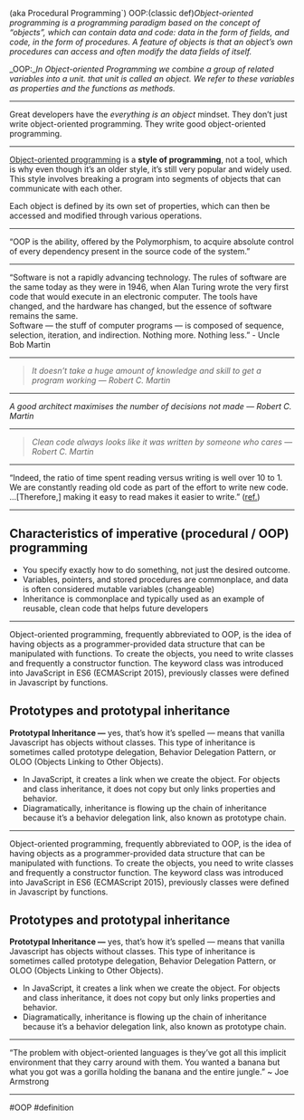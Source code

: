 (aka Procedural Programming`)
OOP:(classic def)_Object-oriented programming is a programming paradigm based on the concept of “objects”, which can contain data and code: data in the form of fields, and code, in the form of procedures. A feature of objects is that an object’s own procedures can access and often modify the data fields of itself._

_OOP:__In Object-oriented Programming we combine a group of related variables into a unit. that unit is called an object. We refer to these variables as properties and the functions as methods._
***
Great developers have the _everything is an object_ mindset. They don’t just write object-oriented programming. They write good object-oriented programming.
***
[Object-oriented programming](https://www.educative.io/blog/object-oriented-programming) is a **style of programming**, not a tool, which is why even though it’s an older style, it’s still very popular and widely used. This style involves breaking a program into segments of objects that can communicate with each other.

Each object is defined by its own set of properties, which can then be accessed and modified through various operations.
***
“OOP is the ability, offered by the Polymorphism, to acquire absolute control of every dependency present in the source code of the system.”
***
“Software is not a rapidly advancing technology. The rules of software are the same today as they were in 1946, when Alan Turing wrote the very first code that would execute in an electronic computer. The tools have changed, and the hardware has changed, but the essence of software remains the same.  
Software — the stuff of computer programs — is composed of sequence, selection, iteration, and indirection. Nothing more. Nothing less.” - Uncle Bob Martin
***
> _It doesn’t take a huge amount of knowledge and skill to get a program working — Robert C. Martin_

***
_A good architect maximises the number of decisions not made — Robert C. Martin_
***
> _Clean code always looks like it was written by someone who cares — Robert C. Martin_
***
“Indeed, the ratio of time spent reading versus writing is well over 10 to 1. We are constantly reading old code as part of the effort to write new code. ...[Therefore,] making it easy to read makes it easier to write.” ([ref.](https://www.goodreads.com/quotes/835238-indeed-the-ratio-of-time-spent-reading-versus-writing-is))

***
## Characteristics of imperative (procedural / OOP) programming

-   You specify exactly how to do something, not just the desired outcome.
-   Variables, pointers, and stored procedures are commonplace, and data is often considered mutable variables (changeable)
-   Inheritance is commonplace and typically used as an example of reusable, clean code that helps future developers
***
Object-oriented programming, frequently abbreviated to OOP, is the idea of having objects as a programmer-provided data structure that can be manipulated with functions. To create the objects, you need to write classes and frequently a constructor function. The keyword class was introduced into JavaScript in ES6 (ECMAScript 2015), previously classes were defined in Javascript by functions.

## Prototypes and prototypal inheritance

**Prototypal Inheritance —** yes, that’s how it’s spelled — means that vanilla Javascript has objects without classes. This type of inheritance is sometimes called prototype delegation, Behavior Delegation Pattern, or OLOO (Objects Linking to Other Objects).

-   In JavaScript, it creates a link when we create the object. For objects and class inheritance, it does not copy but only links properties and behavior.
-   Diagramatically, inheritance is flowing up the chain of inheritance because it’s a behavior delegation link, also known as prototype chain.
***
Object-oriented programming, frequently abbreviated to OOP, is the idea of having objects as a programmer-provided data structure that can be manipulated with functions. To create the objects, you need to write classes and frequently a constructor function. The keyword class was introduced into JavaScript in ES6 (ECMAScript 2015), previously classes were defined in Javascript by functions.

## Prototypes and prototypal inheritance

**Prototypal Inheritance —** yes, that’s how it’s spelled — means that vanilla Javascript has objects without classes. This type of inheritance is sometimes called prototype delegation, Behavior Delegation Pattern, or OLOO (Objects Linking to Other Objects).

-   In JavaScript, it creates a link when we create the object. For objects and class inheritance, it does not copy but only links properties and behavior.
-   Diagramatically, inheritance is flowing up the chain of inheritance because it’s a behavior delegation link, also known as prototype chain.
***
“The problem with object-oriented languages is they’ve got all this implicit environment that they carry around with them. You wanted a banana but what you got was a gorilla holding the banana and the entire jungle.” ~ Joe Armstrong
***

#OOP #definition 